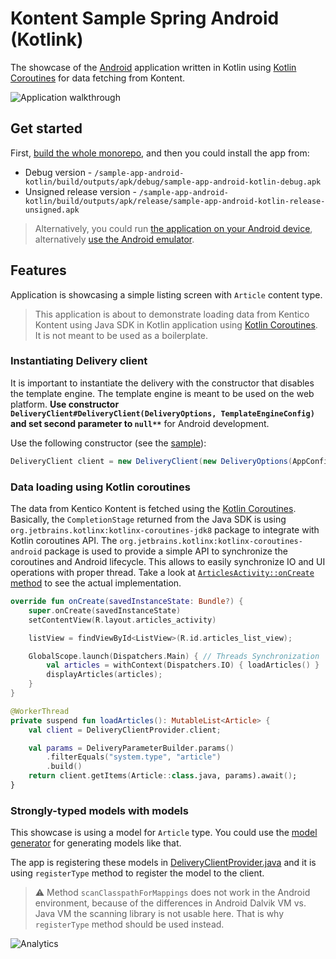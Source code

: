 # Kontent Sample Spring Android (Kotlink)

The showcase of the [Android](https://www.android.com/) application written in Kotlin using [Kotlin Coroutines](https://kotlinlang.org/docs/reference/coroutines-overview.html) for data fetching from Kontent.

![Application walkthrough](./adroid-app-showcase.gif)

## Get started

First, [build the whole monorepo](../README.md#Build-and-Test), and then you could install the app from:

* Debug version - `/sample-app-android-kotlin/build/outputs/apk/debug/sample-app-android-kotlin-debug.apk`
* Unsigned release version - `/sample-app-android-kotlin/build/outputs/apk/release/sample-app-android-kotlin-release-unsigned.apk`

> Alternatively, you could run [the application on your Android device](https://developer.android.com/studio/run), alternatively [use the Android emulator](https://developer.android.com/studio/run/emulator).

## Features

Application is showcasing a simple listing screen with `Article` content type.

> This application is about to demonstrate loading data from Kentico Kontent using Java SDK in Kotlin application using [Kotlin Coroutines](https://kotlinlang.org/docs/reference/coroutines-overview). It is not meant to be used as a boilerplate.


### Instantiating Delivery client

It is important to instantiate the delivery with the constructor that disables the template engine. The template engine is meant to be used on the web platform. **Use constructor `DeliveryClient#DeliveryClient(DeliveryOptions, TemplateEngineConfig)` and set second parameter to `null**`** for Android development.

Use the following constructor (see the [sample](./src/main/java/kentico/kontent/delivery/sample/dancinggoat/data/DeliveryClientProvider.kt)):

```java
DeliveryClient client = new DeliveryClient(new DeliveryOptions(AppConfig.KONTENT_PROJECT_ID), null);
```

### Data loading using Kotlin coroutines

The data from Kentico Kontent is fetched using the [Kotlin Coroutines](https://kotlinlang.org/docs/reference/coroutines-overview). Basically, the `CompletionStage` returned from the Java SDK is using `org.jetbrains.kotlinx:kotlinx-coroutines-jdk8` package to integrate with Kotlin coroutines API. The `org.jetbrains.kotlinx:kotlinx-coroutines-android` package is used to provide a simple API to synchronize the coroutines and Android lifecycle. This allows to easily synchronize IO and UI operations with proper thread. Take a look at [`ArticlesActivity::onCreate` method](./src/main/java/kentico/kontent/delivery/sample/dancinggoat/app/articles/ArticlesActivity.kt#L25) to see the actual implementation.

```kotlin
override fun onCreate(savedInstanceState: Bundle?) {
    super.onCreate(savedInstanceState)
    setContentView(R.layout.articles_activity)

    listView = findViewById<ListView>(R.id.articles_list_view);

    GlobalScope.launch(Dispatchers.Main) { // Threads Synchronization
        val articles = withContext(Dispatchers.IO) { loadArticles() }
        displayArticles(articles);
    }
}

@WorkerThread
private suspend fun loadArticles(): MutableList<Article> {
    val client = DeliveryClientProvider.client;

    val params = DeliveryParameterBuilder.params()
        .filterEquals("system.type", "article")
        .build()
    return client.getItems(Article::class.java, params).await();
}
```

### Strongly-typed models with models

This showcase is using a model for `Article` type. You could use the [model generator](../kontent-delivery-generators/README.md) for generating models like that.

The app is registering these models in [DeliveryClientProvider.java](./src/main/java/kentico/kontent/delivery/sample/dancinggoat/data/DeliveryClientProvider.kt) and it is using `registerType` method to register the model to the client.

> ⚠ Method `scanClasspathForMappings` does not work in the Android environment, because of the differences in Android Dalvik VM vs. Java VM the scanning library is not usable here. That is why `registerType` method should be used instead.

![Analytics](https://kentico-ga-beacon.azurewebsites.net/api/UA-69014260-4/Kentico/kontent-java-packages/sample-app-android-kotlin?pixel)
